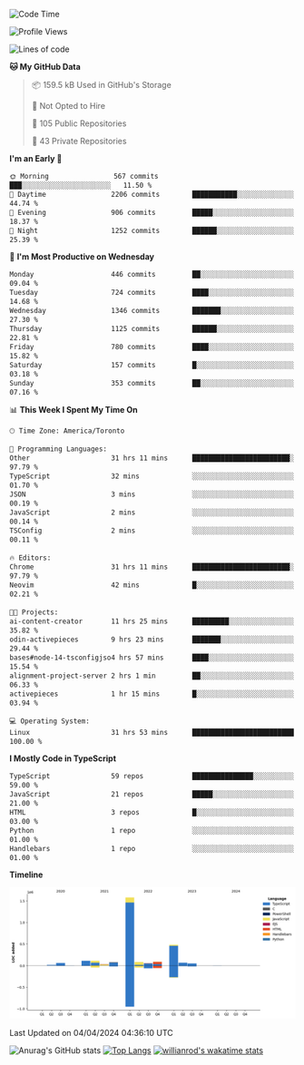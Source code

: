 <!--START_SECTION:waka-->
![Code Time](http://img.shields.io/badge/Code%20Time-1%2C375%20hrs%2053%20mins-blue)

![Profile Views](http://img.shields.io/badge/Profile%20Views-0-blue)

![Lines of code](https://img.shields.io/badge/From%20Hello%20World%20I%27ve%20Written-2.8%20million%20lines%20of%20code-blue)

**🐱 My GitHub Data** 

> 📦 159.5 kB Used in GitHub's Storage 
 > 
> 🚫 Not Opted to Hire
 > 
> 📜 105 Public Repositories 
 > 
> 🔑 43 Private Repositories 
 > 
**I'm an Early 🐤** 

```text
🌞 Morning                567 commits         ███░░░░░░░░░░░░░░░░░░░░░░   11.50 % 
🌆 Daytime                2206 commits        ███████████░░░░░░░░░░░░░░   44.74 % 
🌃 Evening                906 commits         █████░░░░░░░░░░░░░░░░░░░░   18.37 % 
🌙 Night                  1252 commits        ██████░░░░░░░░░░░░░░░░░░░   25.39 % 
```
📅 **I'm Most Productive on Wednesday** 

```text
Monday                   446 commits         ██░░░░░░░░░░░░░░░░░░░░░░░   09.04 % 
Tuesday                  724 commits         ████░░░░░░░░░░░░░░░░░░░░░   14.68 % 
Wednesday                1346 commits        ███████░░░░░░░░░░░░░░░░░░   27.30 % 
Thursday                 1125 commits        ██████░░░░░░░░░░░░░░░░░░░   22.81 % 
Friday                   780 commits         ████░░░░░░░░░░░░░░░░░░░░░   15.82 % 
Saturday                 157 commits         █░░░░░░░░░░░░░░░░░░░░░░░░   03.18 % 
Sunday                   353 commits         ██░░░░░░░░░░░░░░░░░░░░░░░   07.16 % 
```


📊 **This Week I Spent My Time On** 

```text
🕑︎ Time Zone: America/Toronto

💬 Programming Languages: 
Other                    31 hrs 11 mins      ████████████████████████░   97.79 % 
TypeScript               32 mins             ░░░░░░░░░░░░░░░░░░░░░░░░░   01.70 % 
JSON                     3 mins              ░░░░░░░░░░░░░░░░░░░░░░░░░   00.19 % 
JavaScript               2 mins              ░░░░░░░░░░░░░░░░░░░░░░░░░   00.14 % 
TSConfig                 2 mins              ░░░░░░░░░░░░░░░░░░░░░░░░░   00.11 % 

🔥 Editors: 
Chrome                   31 hrs 11 mins      ████████████████████████░   97.79 % 
Neovim                   42 mins             █░░░░░░░░░░░░░░░░░░░░░░░░   02.21 % 

🐱‍💻 Projects: 
ai-content-creator       11 hrs 25 mins      █████████░░░░░░░░░░░░░░░░   35.82 % 
odin-activepieces        9 hrs 23 mins       ███████░░░░░░░░░░░░░░░░░░   29.44 % 
bases#node-14-tsconfigjso4 hrs 57 mins       ████░░░░░░░░░░░░░░░░░░░░░   15.54 % 
alignment-project-server 2 hrs 1 min         ██░░░░░░░░░░░░░░░░░░░░░░░   06.33 % 
activepieces             1 hr 15 mins        █░░░░░░░░░░░░░░░░░░░░░░░░   03.94 % 

💻 Operating System: 
Linux                    31 hrs 53 mins      █████████████████████████   100.00 % 
```

**I Mostly Code in TypeScript** 

```text
TypeScript               59 repos            ███████████████░░░░░░░░░░   59.00 % 
JavaScript               21 repos            █████░░░░░░░░░░░░░░░░░░░░   21.00 % 
HTML                     3 repos             █░░░░░░░░░░░░░░░░░░░░░░░░   03.00 % 
Python                   1 repo              ░░░░░░░░░░░░░░░░░░░░░░░░░   01.00 % 
Handlebars               1 repo              ░░░░░░░░░░░░░░░░░░░░░░░░░   01.00 % 
```



**Timeline**

![Lines of Code chart](https://raw.githubusercontent.com/wise-introvert/wise-introvert/master/assets/bar_graph.png)


 Last Updated on 04/04/2024 04:36:10 UTC
<!--END_SECTION:waka-->

![Anurag's GitHub stats](https://github-readme-stats.vercel.app/api?username=wise-introvert&count_private=true&show_icons=true)
[![Top Langs](https://github-readme-stats.vercel.app/api/top-langs/?username=wise-introvert&langs_count=10)](https://github.com/anuraghazra/github-readme-stats)
[![willianrod's wakatime stats](https://github-readme-stats.vercel.app/api/wakatime?username=wiseintrovert)](https://github.com/anuraghazra/github-readme-stats)
